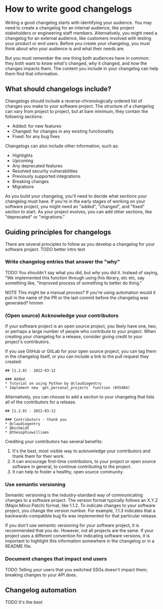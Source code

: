 # How to write good changelogs 

Writing a good changelog starts with identifying your audience. You may need to create a changelog for an internal audience, like project stakeholders or engineering staff members. Alternatively, you might need a changelog for an external audience, like customers involved with testing your product or end users. Before you create your changelog, you must think about who your audience is and what their needs are. 

But you must remember the one thing both audiences have in common: they both want to know *what's* changed, *why* it changed, and *how* the changes impacts them. The content you include in your changelog can help them find that information.

## What should changelogs include?

Changelogs should include a reverse-chronologically ordered list of changes you make to your software project. The structure of a changelog can vary from project to project, but at bare minimum, they contain the following sections:

* Added: for new features
* Changed: for changes in any existing functionality 
* Fixed: for any bug fixes

Changelogs can also include other information, such as:

* Highlights
* Upcoming
* Any deprecated features
* Resolved security vulnerabilities
* Previously supported integrations 
* Breaking changes
* Migrations

As you build your changelog, you'll need to decide what sections your changelog must have. If you're in the early stages of working on your software project, you might need an "added", "changed", and "fixed" section to start. As your project evolves, you can add other sections, like "deprecated" or "migrations." 

## Guiding principles for changelogs 

There are several principles to follow as you develop a changelog for your software project. TODO better intro text 

### Write changelog entries that answer the "why"

TODO You shouldn't say what you did, but *why* you did it. Instead of saying, "We implemented this function through using this library, etc etc, say something like, "Improved process of something to better do thing."

NOTE This might be a manual process? If you're using automation would it pull in the name of the PR or the last commit before the changelog was generated? hmmm

### (Open source) Acknowledge your contributors

If your software project is an open source project, you likely have one, two, or perhaps a large number of people who contribute to your project. When creating your changelog for a release, consider giving credit to your project's contributors. 

If you use GitHub or GitLab for your open source project, you can tag them in the changelog itself, or you can include a link to the pull request they created:

```
## [1.2.0] - 2022-03-12

### Added
* Tutorial on using Python by @claudiogentry
* Implement new `get_personal_projects` function (#35484)
```

Alternatively, you can choose to add a section to your changelog that lists all of the contributors for a release.

```
## [1.2.0] - 2022-03-12

### Contributors - thank you
* @claudiogentry
* @bschmidt
* @thesophiewilliams
```

Crediting your contributors has several benefits:

1. It's the best, most visible way to acknowledge your contributors and thank them for their work. 
2. It can encourage first-time contributors, to your project or open source software in general, to continue contributing to the project. 
3. It can help to foster a healthy, open source community. 

### Use semantic versioning

Semantic versioning is the industry-standard way of communicating changes to a software project. The version format typically follows an X.Y.Z (Major.Minor.Patch) format, like 1.1.2. To indicate changes to your software project, you change the version number. For example, 1.1.3 indicates that a backwards-compatible bug fix was implemented for that particular release. 

If you don't use semantic versioning for your software project, it is recommended that you do. However, not all projects are the same. If your project uses a different convention for indicating software versions, it is important to highlight this information somewhere in the changelog or in a README file. 

### Document changes that impact end users

TODO Telling your users that you switched SSGs doesn't impact them; breaking changes to your API does. 

## Changelog automation

TODO It's the best
